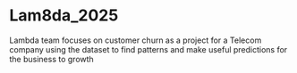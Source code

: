 # Lam8da_2025
Lambda team focuses on customer churn as a project for a Telecom company using the dataset to find patterns and make useful predictions for the business to growth
